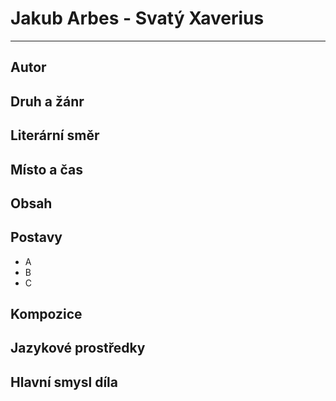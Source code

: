 # Jakub Arbes - Svatý Xaverius 

----------

## Autor

## Druh a žánr

## Literární směr

## Místo a čas

## Obsah

## Postavy

 - A
 - B
 - C

## Kompozice

## Jazykové prostředky

## Hlavní smysl díla
